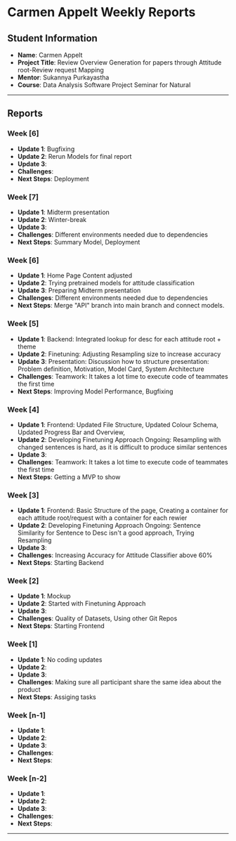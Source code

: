# Carmen Appelt Weekly Reports

## Student Information
- **Name**: Carmen Appelt
- **Project Title**: Review Overview Generation for papers through Attitude root-Review request Mapping 
- **Mentor**: Sukannya Purkayastha
- **Course**: Data Analysis Software Project Seminar for Natural 

---

## Reports
### Week [6]

- **Update 1**: Bugfixing
- **Update 2**: Rerun Models for final report
- **Update 3**: 
- **Challenges**: 
- **Next Steps**: Deployment


### Week [7]

- **Update 1**: Midterm presentation
- **Update 2**: Winter-break
- **Update 3**: 
- **Challenges**: Different environments needed due to dependencies 
- **Next Steps**: Summary Model, Deployment

### Week [6]

- **Update 1**: Home Page Content adjusted
- **Update 2**: Trying pretrained models for attitude classification
- **Update 3**: Preparing Midterm presentation
- **Challenges**: Different environments needed due to dependencies 
- **Next Steps**: Merge "API" branch into main branch and connect models. 


### Week [5]

- **Update 1**: Backend: Integrated lookup for desc for each attitude root + theme
- **Update 2**: Finetuning: Adjusting Resampling size to increase accuracy
- **Update 3**: Presentation: Discussion how to structure presentation: Problem definition, Motivation, Model Card, System Architecture
- **Challenges**: Teamwork: It takes a lot time to execute code of teammates the first time
- **Next Steps**: Improving Model Performance, Bugfixing


### Week [4]

- **Update 1**: Frontend: Updated File Structure, Updated Colour Schema, Updated Progress Bar and Overview, 
- **Update 2**: Developing Finetuning Approach Ongoing: Resampling with changed sentences is hard, as it is difficult to produce similar sentences
- **Update 3**: 
- **Challenges**: Teamwork: It takes a lot time to execute code of teammates the first time
- **Next Steps**: Getting a MVP to show

### Week [3]

- **Update 1**: Frontend: Basic Structure of the page, Creating a container for each attitude root/request with a container for each rewier
- **Update 2**: Developing Finetuning Approach Ongoing: Sentence Similarity for Sentence to Desc isn't a good approach, Trying Resampling
- **Update 3**: 
- **Challenges**: Increasing Accuracy for Attitude Classifier above 60%
- **Next Steps**: Starting Backend

### Week [2]

- **Update 1**: Mockup 
- **Update 2**: Started with Finetuning Approach
- **Update 3**: 
- **Challenges**: Quality of Datasets, Using other Git Repos
- **Next Steps**: Starting Frontend

### Week [1]

- **Update 1**: No coding updates 
- **Update 2**: 
- **Update 3**: 
- **Challenges**: Making sure all participant share the same idea about the product
- **Next Steps**: Assiging tasks

### Week [n-1]

- **Update 1**: 
- **Update 2**: 
- **Update 3**: 
- **Challenges**: 
- **Next Steps**: 

### Week [n-2]

- **Update 1**: 
- **Update 2**: 
- **Update 3**: 
- **Challenges**: 
- **Next Steps**: 

---
